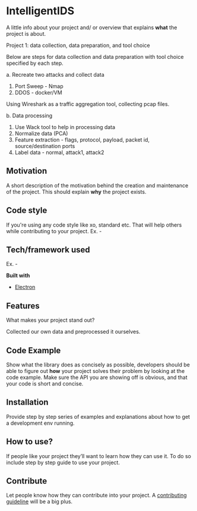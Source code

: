 # IntelligentIDS

A little info about your project and/ or overview that explains **what** the project is about.

Project 1: data collection, data preparation, and tool choice

Below are steps for data collection and data preparation with tool choice specified by each step.

a. Recreate two attacks and collect data
1. Port Sweep - Nmap
2. DDOS - docker/VM

Using Wireshark as a traffic aggregation tool, collecting pcap files.

b. Data processing
1. Use Wack tool to help in processing data
2. Normalize data (PCA)
3. Feature extraction - flags, protocol, payload, packet id, source/destination ports
4. Label data - normal, attack1, attack2


## Motivation
A short description of the motivation behind the creation and maintenance of the project. This should explain **why** the project exists.


## Code style
If you're using any code style like xo, standard etc. That will help others while contributing to your project. Ex. -

## Tech/framework used
Ex. -

<b>Built with</b>
- [Electron](https://electron.atom.io)

## Features
What makes your project stand out?

Collected our own data and preprocessed it ourselves.

## Code Example
Show what the library does as concisely as possible, developers should be able to figure out **how** your project solves their problem by looking at the code example. Make sure the API you are showing off is obvious, and that your code is short and concise.

## Installation
Provide step by step series of examples and explanations about how to get a development env running.

## How to use?
If people like your project they’ll want to learn how they can use it. To do so include step by step guide to use your project.

## Contribute
Let people know how they can contribute into your project. A [contributing guideline](https://github.com/zulip/zulip-electron/blob/master/CONTRIBUTING.md) will be a big plus.
